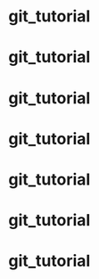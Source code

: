 # git_tutorial
# git_tutorial
# git_tutorial
# git_tutorial
# git_tutorial
# git_tutorial
# git_tutorial
